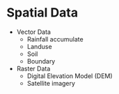 # Spatial Data
- Vector Data
  - Rainfall accumulate
  - Landuse
  - Soil
  - Boundary
- Raster Data
  - Digital Elevation Model (DEM)
  - Satellite imagery
  
